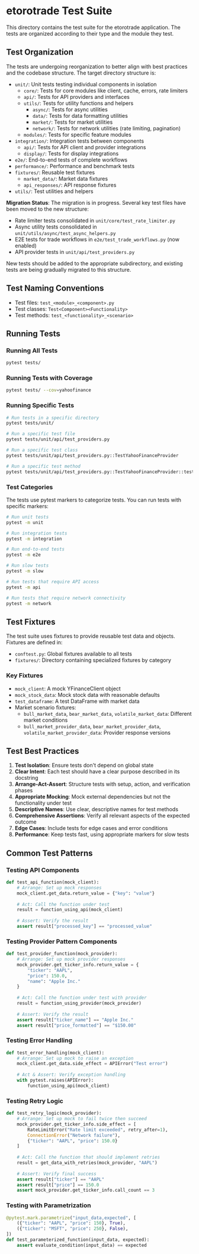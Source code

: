 # etorotrade Test Suite

This directory contains the test suite for the etorotrade application. The tests are organized according to their type and the module they test.

## Test Organization

The tests are undergoing reorganization to better align with best practices and the codebase structure. The target directory structure is:

- `unit/`: Unit tests testing individual components in isolation
  - `core/`: Tests for core modules like client, cache, errors, rate limiters
  - `api/`: Tests for API providers and interfaces
  - `utils/`: Tests for utility functions and helpers
    - `async/`: Tests for async utilities
    - `data/`: Tests for data formatting utilities
    - `market/`: Tests for market utilities
    - `network/`: Tests for network utilities (rate limiting, pagination)
  - `modules/`: Tests for specific feature modules
- `integration/`: Integration tests between components
  - `api/`: Tests for API client and provider integrations
  - `display/`: Tests for display integrations
- `e2e/`: End-to-end tests of complete workflows
- `performance/`: Performance and benchmark tests
- `fixtures/`: Reusable test fixtures
  - `market_data/`: Market data fixtures
  - `api_responses/`: API response fixtures
- `utils/`: Test utilities and helpers

**Migration Status**: The migration is in progress. Several key test files have been moved to the new structure:
- Rate limiter tests consolidated in `unit/core/test_rate_limiter.py`
- Async utility tests consolidated in `unit/utils/async/test_async_helpers.py`
- E2E tests for trade workflows in `e2e/test_trade_workflows.py` (now enabled)
- API provider tests in `unit/api/test_providers.py`

New tests should be added to the appropriate subdirectory, and existing tests are being gradually migrated to this structure.

## Test Naming Conventions

- Test files: `test_<module>_<component>.py`
- Test classes: `Test<Component><Functionality>`
- Test methods: `test_<functionality>_<scenario>`

## Running Tests

### Running All Tests

```bash
pytest tests/
```

### Running Tests with Coverage

```bash
pytest tests/ --cov=yahoofinance
```

### Running Specific Tests

```bash
# Run tests in a specific directory
pytest tests/unit/

# Run a specific test file
pytest tests/unit/api/test_providers.py

# Run a specific test class
pytest tests/unit/api/test_providers.py::TestYahooFinanceProvider

# Run a specific test method
pytest tests/unit/api/test_providers.py::TestYahooFinanceProvider::test_get_ticker_info
```

### Test Categories

The tests use pytest markers to categorize tests. You can run tests with specific markers:

```bash
# Run unit tests
pytest -m unit

# Run integration tests
pytest -m integration

# Run end-to-end tests
pytest -m e2e

# Run slow tests
pytest -m slow

# Run tests that require API access
pytest -m api

# Run tests that require network connectivity
pytest -m network
```

## Test Fixtures

The test suite uses fixtures to provide reusable test data and objects. Fixtures are defined in:

- `conftest.py`: Global fixtures available to all tests
- `fixtures/`: Directory containing specialized fixtures by category

### Key Fixtures

- `mock_client`: A mock YFinanceClient object
- `mock_stock_data`: Mock stock data with reasonable defaults
- `test_dataframe`: A test DataFrame with market data
- Market scenario fixtures:
  - `bull_market_data`, `bear_market_data`, `volatile_market_data`: Different market conditions
  - `bull_market_provider_data`, `bear_market_provider_data`, `volatile_market_provider_data`: Provider response versions

## Test Best Practices

1. **Test Isolation**: Ensure tests don't depend on global state
2. **Clear Intent**: Each test should have a clear purpose described in its docstring
3. **Arrange-Act-Assert**: Structure tests with setup, action, and verification phases
4. **Appropriate Mocking**: Mock external dependencies but not the functionality under test
5. **Descriptive Names**: Use clear, descriptive names for test methods
6. **Comprehensive Assertions**: Verify all relevant aspects of the expected outcome
7. **Edge Cases**: Include tests for edge cases and error conditions
8. **Performance**: Keep tests fast, using appropriate markers for slow tests

## Common Test Patterns

### Testing API Components

```python
def test_api_function(mock_client):
    # Arrange: Set up mock responses
    mock_client.get_data.return_value = {"key": "value"}
    
    # Act: Call the function under test
    result = function_using_api(mock_client)
    
    # Assert: Verify the result
    assert result["processed_key"] == "processed_value"
```

### Testing Provider Pattern Components

```python
def test_provider_function(mock_provider):
    # Arrange: Set up mock provider responses
    mock_provider.get_ticker_info.return_value = {
        "ticker": "AAPL",
        "price": 150.0,
        "name": "Apple Inc."
    }
    
    # Act: Call the function under test with provider
    result = function_using_provider(mock_provider)
    
    # Assert: Verify the result
    assert result["ticker_name"] == "Apple Inc."
    assert result["price_formatted"] == "$150.00"
```

### Testing Error Handling

```python
def test_error_handling(mock_client):
    # Arrange: Set up mock to raise an exception
    mock_client.get_data.side_effect = APIError("Test error")
    
    # Act & Assert: Verify exception handling
    with pytest.raises(APIError):
        function_using_api(mock_client)
```

### Testing Retry Logic

```python
def test_retry_logic(mock_provider):
    # Arrange: Set up mock to fail twice then succeed
    mock_provider.get_ticker_info.side_effect = [
        RateLimitError("Rate limit exceeded", retry_after=1),
        ConnectionError("Network failure"),
        {"ticker": "AAPL", "price": 150.0}
    ]
    
    # Act: Call the function that should implement retries
    result = get_data_with_retries(mock_provider, "AAPL")
    
    # Assert: Verify final success
    assert result["ticker"] == "AAPL"
    assert result["price"] == 150.0
    assert mock_provider.get_ticker_info.call_count == 3
```

### Testing with Parametrization

```python
@pytest.mark.parametrize("input_data,expected", [
    ({"ticker": "AAPL", "price": 150}, True),
    ({"ticker": "MSFT", "price": 250}, False),
])
def test_parameterized_function(input_data, expected):
    assert evaluate_condition(input_data) == expected
```